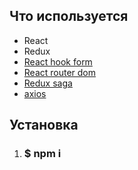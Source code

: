 ## Что используется
* React
* Redux
* [React hook form](https://react-hook-form.com/ "")
* [React router dom](https://reactrouter.com/)
* [Redux saga](https://redux-saga.js.org/)
* [axios](https://github.com/axios/axios)

## Установка

1. ### $ npm i 